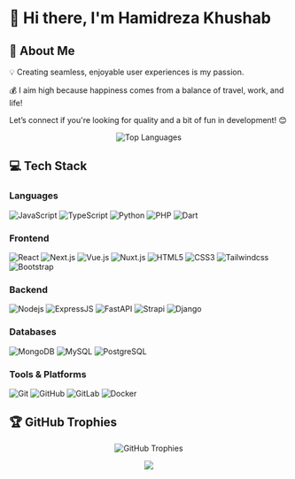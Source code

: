 # 👋 Hi there, I'm Hamidreza Khushab

## 🚀 About Me

💡 Creating seamless, enjoyable user experiences is my passion.

💰 I aim high because happiness comes from a balance of travel, work, and life!

Let’s connect if you're looking for quality and a bit of fun in development! 😊
<p align="center">
<img align="center" src="https://github-readme-stats.vercel.app/api/top-langs/?username=Hamidreza-khushab&theme=react&line_height=27&layout=compact" alt="Top Languages"/>
</p>


## 💻 Tech Stack

### Languages
![JavaScript](https://img.shields.io/badge/-JavaScript-black?style=flat-square&logo=javascript)
![TypeScript](https://img.shields.io/badge/-Typescript-007ACC?style=flat-square&logo=typescript)
![Python](https://img.shields.io/badge/-Python-black?style=flat-square&logo=python)
![PHP](https://img.shields.io/badge/PHP-black?style=flat-square&logo=php)
![Dart](https://img.shields.io/badge/Dart-black?style=flat-square&logo=Dart)

### Frontend
![React](https://img.shields.io/badge/-React-black?style=flat-square&logo=react)
![Next.js](https://img.shields.io/badge/-Next.js-black?style=flat-square&logo=Next.js)
![Vue.js](https://img.shields.io/badge/-Vue.js-black?style=flat-square&logo=Vue.js)
![Nuxt.js](https://img.shields.io/badge/-Nuxt.js-black?style=flat-square&logo=Nuxt.js)
![HTML5](https://img.shields.io/badge/-HTML5-E34F26?style=flat-square&logo=html5&logoColor=white)
![CSS3](https://img.shields.io/badge/-CSS3-1572B6?style=flat-square&logo=css3)
![Tailwindcss](https://img.shields.io/badge/-Tailwindcss-563D7C?style=flat-square&logo=Tailwindcss)
![Bootstrap](https://img.shields.io/badge/-Bootstrap-563D7C?style=flat-square&logo=bootstrap)

### Backend
![Nodejs](https://img.shields.io/badge/-Nodejs-black?style=flat-square&logo=Node.js)
![ExpressJS](https://img.shields.io/badge/-ExpressJS-c7b198?style=plastic&logo=ExpressJS)
![FastAPI](https://img.shields.io/badge/-FastAPI-c7b198?style=plastic&logo=fastapi)
![Strapi](https://img.shields.io/badge/-Strapi-black?style=flat-square&logo=Strapi)
![Django](https://img.shields.io/badge/-Django-black?style=flat-square&logo=django)

### Databases
![MongoDB](https://img.shields.io/badge/-MongoDB-black?style=flat-square&logo=mongodb)
![MySQL](https://img.shields.io/badge/-MySQL-black?style=flat-square&logo=Mysql)
![PostgreSQL](https://img.shields.io/badge/-PostgreSQL-black?style=flat-square&logo=postgresql)

### Tools & Platforms
![Git](https://img.shields.io/badge/-Git-black?style=flat-square&logo=git)
![GitHub](https://img.shields.io/badge/-GitHub-181717?style=flat-square&logo=github)
![GitLab](https://img.shields.io/badge/-GitLab-181717?style=flat-square&logo=gitLab)
![Docker](https://img.shields.io/badge/-Docker-181717?style=flat-square&logo=Docker)

## 🏆 GitHub Trophies
<p align="center">
<img src="https://github-profile-trophy.vercel.app/?username=Hamidreza-khushab&theme=onedark&column=8" alt="GitHub Trophies"/>
</p>



<p align="center">
  <img src="https://capsule-render.vercel.app/api?type=waving&color=gradient&height=60&section=footer"/>
</p>
 
 
              
